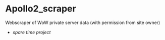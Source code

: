 # Apollo2_scraper
Webscraper of WoW private server data (with permission from site owner)
- *spare time project*
